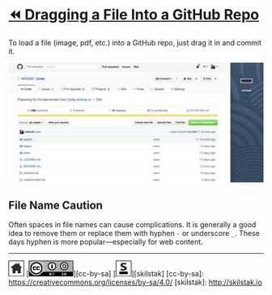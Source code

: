 # [⏪ Dragging a File Into a GitHub Repo](/README.md)

To load a file (image, pdf, etc.) into a GitHub repo, just drag it
in and commit it.

![](/assets/github-dnd2.gif)

## File Name Caution

Often spaces in file names can cause complications. It is generally
a good idea to remove them or replace them with hyphen `-` or
underscore `_`. These days hyphen is more popular—especially for web
content.

---
[![home](/assets/home-bw.png)](/README.md)
[![cc-by-sa](/assets/cc-by-sa.png)][cc-by-sa]
[![skilstak](/assets/skilstak-logo-bw.png)][skilstak]
[cc-by-sa]: https://creativecommons.org/licenses/by-sa/4.0/
[skilstak]: http://skilstak.io

